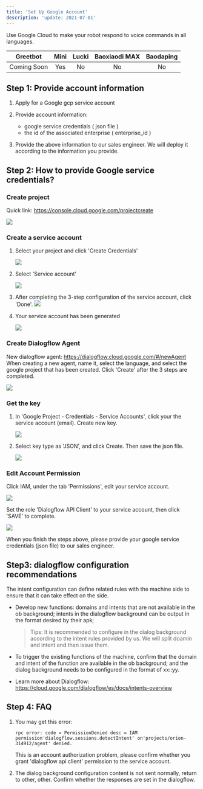 ```yaml
---
title: 'Set Up Google Account'
description: 'update: 2021-07-01'
---
```


Use Google Cloud to make your robot respond to voice commands in all languages.

<div class="fixed-table bordered-table">

|Greetbot|Mini|Lucki|Baoxiaodi MAX|Baodaping|
|:-:|:-:|:-:|:-:|:-:|
|Coming Soon|Yes|No|No|No|

</div>

## Step 1: Provide account information
1. Apply for a Google gcp service account
2. Provide account information:    
    - google service credentials ( json file )
    - the id of the associated enterprise ( enterprise_id )

3. Provide the above information to our sales engineer. We will deploy it according to the information you provide.

## Step 2: How to provide Google service credentials?

### Create project

Quick link: https://console.cloud.google.com/projectcreate

![](./assets/google1.png)

### Create a service account
1. Select your project and click 'Create Credentials'

    ![](./assets/google2.png)

2. Select 'Service account'

    ![](./assets/google3.png)

3. After completing the 3-step configuration of the service account, click 'Done'.
    ![](./assets/google4.png)


4. Your service account has been generated

    ![](./assets/google5.png)

### Create Dialogflow Agent
New dialogflow agent: https://dialogflow.cloud.google.com/#/newAgent
When creating a new agent, name it, select the language, and select the google project that has been created.
Click 'Create' after the 3 steps are completed.

![](./assets/google6.png)

### Get the key
1. In 'Google Project - Credentials - Service Accounts', click your the service account (email).  Create new key.

    ![](./assets/google7.png)

2. Select key type as 'JSON', and click Create. Then save the json file.

    ![](./assets/google8.png)

 
### Edit Account Permission
Click IAM, under the tab 'Permissions', edit your service account.

![](./assets/google9.png)

Set the role 'Dialogflow API Client' to your service account, then click 'SAVE' to complete.

![](./assets/google10.png)


When you finish the steps above, please provide your google service credentials (json file) to our sales engineer.
 
## Step3: dialogflow configuration recommendations
The intent configuration can define related rules with the machine side to ensure that it can take effect on the side.
- Develop new functions: domains and intents that are not available in the ob background; intents in the dialogflow background can be output in the format desired by their apk;

    >Tips:
    It is recommended to configure in the dialog background according to the intent rules provided by us. We will split doamin and intent and then issue them.


- To trigger the existing functions of the machine, confirm that the domain and intent of the function are available in the ob background; and the dialog background needs to be configured in the format of xx::yy.
- Learn more about Dialogflow: https://cloud.google.com/dialogflow/es/docs/intents-overview

## Step 4: FAQ
1. You may get this error:

    ```
    rpc error: code = PermissionDenied desc = IAM permission'dialogflow.sessions.detectIntent' on'projects/orion-314912/agent' denied.
    ```

    This is an account authorization problem, please confirm whether you grant 'dialogflow api client' permission to the service account.

2. The dialog background configuration content is not sent normally, return to other, other. Confirm whether the responses are set in the dialogflow.